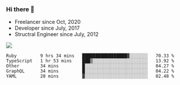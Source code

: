 ### Hi there 👋

- Freelancer since Oct, 2020
- Developer since July, 2017
- Structral Engineer since July, 2012

<img src="https://github-readme-stats.vercel.app/api?username=an-lee&show_icons=true&icon_color=0366d6&text_color=24292e&bg_color=ffffff&hide_title=true" />

<!--START_SECTION:waka-->
```text
Ruby         9 hrs 34 mins   █████████████████▓░░░░░░░   70.33 % 
TypeScript   1 hr 53 mins    ███▒░░░░░░░░░░░░░░░░░░░░░   13.92 % 
Other        34 mins         █░░░░░░░░░░░░░░░░░░░░░░░░   04.27 % 
GraphQL      34 mins         █░░░░░░░░░░░░░░░░░░░░░░░░   04.22 % 
YAML         20 mins         ▓░░░░░░░░░░░░░░░░░░░░░░░░   02.48 % 
```
<!--END_SECTION:waka-->
